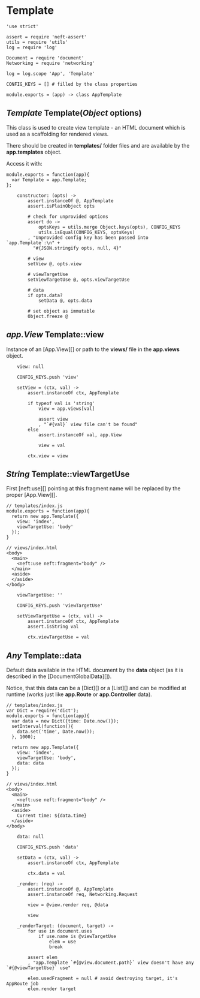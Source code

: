 Template
========

	'use strict'

	assert = require 'neft-assert'
	utils = require 'utils'
	log = require 'log'

	Document = require 'document'
	Networking = require 'networking'

	log = log.scope 'App', 'Template'

	CONFIG_KEYS = [] # filled by the class properties

	module.exports = (app) -> class AppTemplate

*Template* Template(*Object* options)
-------------------------------------

This class is used to create view template - an HTML document which is used as a
scaffolding for rendered views.

There should be created in **templates/** folder files and
are available by the **app.templates** object.

Access it with:
```
module.exports = function(app){
  var Template = app.Template;
};
```

		constructor: (opts) ->
			assert.instanceOf @, AppTemplate
			assert.isPlainObject opts

			# check for unprovided options
			assert do ->
				optsKeys = utils.merge Object.keys(opts), CONFIG_KEYS
				utils.isEqual(CONFIG_KEYS, optsKeys)
			, "Unprovided config key has been passed into `app.Template`:\n" +
			  "#{JSON.stringify opts, null, 4}"

			# view
			setView @, opts.view

			# viewTargetUse
			setViewTargetUse @, opts.viewTargetUse

			# data
			if opts.data?
				setData @, opts.data

			# set object as immutable
			Object.freeze @

*app.View* Template::view
-------------------------

Instance of an [App.View][] or path to the **views/** file in the **app.views** object.

		view: null

		CONFIG_KEYS.push 'view'

		setView = (ctx, val) ->
			assert.instanceOf ctx, AppTemplate

			if typeof val is 'string'
				view = app.views[val]

				assert view
				, "`#{val}` view file can't be found"
			else
				assert.instanceOf val, app.View

				view = val

			ctx.view = view

*String* Template::viewTargetUse
--------------------------------

First [neft:use][] pointing at this fragment name will be replaced by the proper [App.View][].

```
// templates/index.js
module.exports = function(app){
  return new app.Template({
    view: 'index',
    viewTargetUse: 'body'
  });
}

// views/index.html
<body>
  <main>
    <neft:use neft:fragment="body" />
  </main>
  <aside>
  </aside>
</body>
```

		viewTargetUse: ''

		CONFIG_KEYS.push 'viewTargetUse'

		setViewTargetUse = (ctx, val) ->
			assert.instanceOf ctx, AppTemplate
			assert.isString val

			ctx.viewTargetUse = val

*Any* Template::data
--------------------

Default data available in the HTML document by the **data** object
(as it is described in the [DocumentGlobalData][]).

Notice, that this data can be a [Dict][] or a [List][] and can be modified at runtime
(works just like **app.Route** or **app.Controller** data).

```
// templates/index.js
var Dict = require('dict');
module.exports = function(app){
  var data = new Dict({time: Date.now()});
  setInterval(function(){
    data.set('time', Date.now());
  }, 1000);

  return new app.Template({
    view: 'index',
    viewTargetUse: 'body',
    data: data
  });
}

// views/index.html
<body>
  <main>
    <neft:use neft:fragment="body" />
  </main>
  <aside>
    Current time: ${data.time}
  </aside>
</body>
```

		data: null

		CONFIG_KEYS.push 'data'

		setData = (ctx, val) ->
			assert.instanceOf ctx, AppTemplate

			ctx.data = val

		_render: (req) ->
			assert.instanceOf @, AppTemplate
			assert.instanceOf req, Networking.Request

			view = @view.render req, @data

			view

		_renderTarget: (document, target) ->
			for use in document.uses
				if use.name is @viewTargetUse
					elem = use
					break

			assert elem
			, "app.Template `#{@view.document.path}` view doesn't have any `#{@viewTargetUse}` use"

			elem.usedFragment = null # avoid destroying target, it's AppRoute job
			elem.render target
